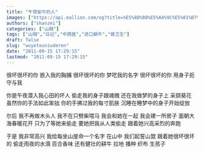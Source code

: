 ```yaml
---
title: "午夜偷牛的人"
images: ["https://api.eallion.com/og?title=%E5%8D%88%E5%A4%9C%E5%81%B7%E7%89%9B%E7%9A%84%E4%BA%BA"]
authors: ["shanzei"]
categories: ["山贼"]
tags: ["山贼","日记","中西医","进口蜗牛","做卫生"]
draft: false
slug: "wuyetouniuderen"
date: "2011-09-15 17:29:15"
lastmod: "2011-09-15 17:29:15"
---
```


很坏很坏的你
嵌入我的胸脯
很坏很坏的你
梦呓我的名字
很坏很坏的你
用身子扼守与我

你是午夜潜入我心田的坏人
偷走我的身子跟魂魄
还在我做梦的身子上
采撷葵花
虽然你的手法如此笨拙
你的手拂过我的每寸肌肤
沉睡在睡梦中的身子开始绽放

尔后
我不再做木头人
我不在只劈柴喂马
我会和她在一起
我会建一所房子
面朝大海春暖花开
只为了等她来偷走
要她把我从人类偷走
跟着她兴高采烈的奔跑

于是
我非常高兴
我给每坐山崖命一个名字
在山中
我们起誓山盟
跟着她很坏很坏的
偷走雨夜的水滴
百合香味
还有健壮的耕牛
拉地
播种
织布
生孩子
